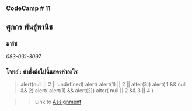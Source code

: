 ### CodeCamp # 11  

## **ศุภกร พันธุ์พานิช**  
### มาร์ช
*083-031-3097*  

### โจทย์ : คำสั่งต่อไปนี้แสดงค่าอะไร
>alert(null || 2 || undefined)
>alert( alert(1) || 2 || alter(3))
>alert( 1 && null && 2)
>alert( alert(1) && alert(2))
>alter( null || 2 && 3 || 4 )

>> Link to [Assignment]()